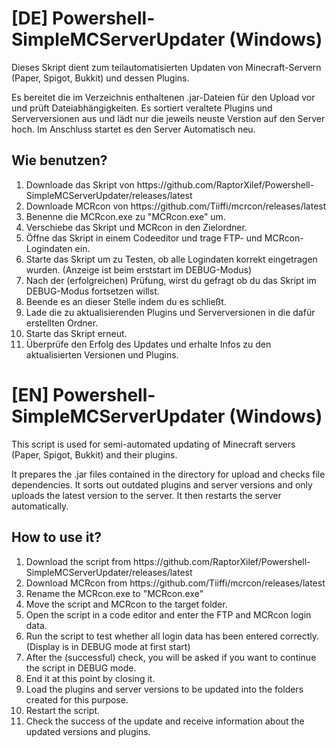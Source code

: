 # [DE] Powershell-SimpleMCServerUpdater (Windows)
Dieses Skript dient zum teilautomatisierten Updaten von Minecraft-Servern (Paper, Spigot, Bukkit) und dessen Plugins.

Es bereitet die im Verzeichnis enthaltenen .jar-Dateien für den Upload vor und prüft Dateiabhängigkeiten.
Es sortiert veraltete Plugins und Serverversionen aus und lädt nur die jeweils neuste Verstion auf den Server hoch.
Im Anschluss startet es den Server Automatisch neu.


<h2> Wie benutzen? </h2>
<ol>
    <li>Downloade das Skript von https://github.com/RaptorXilef/Powershell-SimpleMCServerUpdater/releases/latest </li>
    <li>Downloade MCRcon von https://github.com/Tiiffi/mcrcon/releases/latest </li>
    <li>Benenne die MCRcon.exe zu "MCRcon.exe" um.</li>
    <li>Verschiebe das Skript und MCRcon in den Zielordner.</li>
    <li>Öffne das Skript in einem Codeeditor und trage FTP- und MCRcon-Logindaten ein.</li>
    <li>Starte das Skript um zu Testen, ob alle Logindaten korrekt eingetragen wurden. (Anzeige ist beim erststart im DEBUG-Modus) </li>
    <li>Nach der (erfolgreichen) Prüfung, wirst du gefragt ob du das Skript im DEBUG-Modus fortsetzen willst.
    <li>Beende es an dieser Stelle indem du es schließt.</li>
    <li>Lade die zu aktualisierenden Plugins und Serverversionen in die dafür erstellten Ordner.</li>
    <li>Starte das Skript erneut.</li>
    <li>Überprüfe den Erfolg des Updates und erhalte Infos zu den aktualisierten Versionen und Plugins.</li>
</ol>



# [EN] Powershell-SimpleMCServerUpdater (Windows)
This script is used for semi-automated updating of Minecraft servers (Paper, Spigot, Bukkit) and their plugins.

It prepares the .jar files contained in the directory for upload and checks file dependencies.
It sorts out outdated plugins and server versions and only uploads the latest version to the server.
It then restarts the server automatically.

<h2> How to use it? </h2>
<ol>
    <li>Download the script from https://github.com/RaptorXilef/Powershell-SimpleMCServerUpdater/releases/latest </li>
    <li>Download MCRcon from https://github.com/Tiiffi/mcrcon/releases/latest </li>
    <li>Rename the MCRcon.exe to "MCRcon.exe"</li>
    <li>Move the script and MCRcon to the target folder.
    <li>Open the script in a code editor and enter the FTP and MCRcon login data.</li>
    <li>Run the script to test whether all login data has been entered correctly. (Display is in DEBUG mode at first start) </li>
    <li>After the (successful) check, you will be asked if you want to continue the script in DEBUG mode.</li>
    <li>End it at this point by closing it.</li>
    <li>Load the plugins and server versions to be updated into the folders created for this purpose.</li>
    <li>Restart the script.</li>
    <li>Check the success of the update and receive information about the updated versions and plugins.</li>
</ol>




<!-- Verschiebe das Skript in das Verzeichnis, in welchem es zukünftig arbeiten soll.
Öffne die .ps1 Datei mit Notepad++ oder einem anderen Codeeditor. 
Trage im Teil "In diesem Abschnitt können alle nötigen Variablen und Logindaten festgelegt werden." deine Logindaten für MCRcon und FTP ein und speichere das Skript.
Starte das Skript.
Beim Erststart wird das Skript im DEBUG-Modus ausgeführt um alle nötigen Ordner zu erstellen und deine eingetragenen Logindaten zu prüfen.
Wenn alles korrekt war, wirst du gefragt, ob du das Skript im DEBUG-Modus fortsetzen willst. Beende das Skript an dieser Stelle.
Lade nun deine zu Updatenden Plugins und ServerVersionen in die dafür erstellten Ordner.
Starte das Skript erneut.
Nach Abschluss wird dir angezeigt, ob alles geklappt hat. Wenn ja, werden die Außerdem die neue Serverversion und alle erfolgreich Installieren Plugins angezeigt.-->

